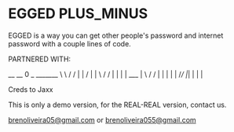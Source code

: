 # EGGED PLUS_MINUS
 EGGED is a way you can get other people's password and internet password with a couple lines of code.

PARTNERED WITH:

__     __   0   _ _______
\ \   /  / | | / |       |
 \    / /  | | | |  ___  |
  \  / /   | | | |       |
   \/_/    |_| | |       |

Creds to Jaxx

This is only a demo version, for the REAL-REAL version, contact us.

brenoliveira05@gmail.com 
or
brenoliveira055@gmail.com
